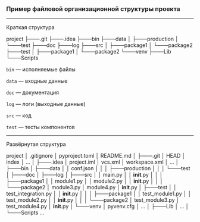 ### Пример файловой организационной структуры проекта

---

Краткая структура

project
├───.git
├───.idea
├───bin
├───data
│   ├───production
│   └───test
├───doc
├───log
├───src
│   ├───package1
│   └───package2
├───test
│   ├───package1
│   └───package2
└───venv
    ├───Lib
    └───Scripts

`bin` — исполняемые файлы

`data` — входные данные 

`doc` — документация

`log` — логи (выходные данные)

`src` — код

`test` — тесты компонентов

---

Развёрнутая структура

project
│   .gitignore
│   pyproject.toml
│   README.md
│
├───.git
│       HEAD
│       index
│       ...
│
├───.idea
│       project.iml
│       vcs.xml
│       workspace.xml
│       ...
│
├───bin
│
├───data
│   │   conf.json
│   │
│   ├───production
│   │
│   └───test
│
├───doc
│
├───log
│
├───src
│   │   main.py
│   │   __init__.py
│   │
│   ├───package1
│   │       module1.py
│   │       module2.py
│   │       __init__.py
│   │
│   └───package2
│           module3.py
│           module4.py
│           __init__.py
│
├───test
│   │   test_integration.py
│   │   __init__.py
│   │
│   ├───package1
│   │       test_module1.py
│   │       test_module2.py
│   │       __init__.py
│   │
│   └───package2
│           test_module3.py
│           test_module4.py
│           __init__.py
│
└───venv
    │   pyvenv.cfg
    │   ...
    │
    ├───Lib
    │       ...
    │
    └───Scripts
            ...


